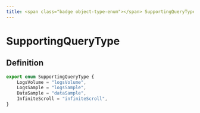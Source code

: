 ```yaml
---
title: <span class="badge object-type-enum"></span> SupportingQueryType
---
```

# <span class="badge object-type-enum"></span> SupportingQueryType

## Definition

```typescript
export enum SupportingQueryType {
	LogsVolume = "logsVolume",
	LogsSample = "logsSample",
	DataSample = "dataSample",
	InfiniteScroll = "infiniteScroll",
}

```

